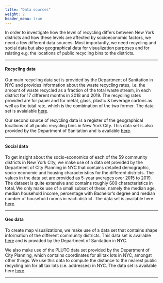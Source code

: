 ```yaml
---
title: "Data sources"
weight: 2
header_menu: true
---
```


In order to investigate how the level of recycling differs between New York districts and how these levels are affected by socioeconomic factors, we need a few different data sources. Most importantly, we need recycling and social data but also geographical data for visualization purposes and for relating e.g. the locations of public recycling bins to the districts.

---

#### Recycling data

Our main recycling data set is provided by the Department of Sanitation in NYC and provides information about the waste recycling rates, i.e. the amount of waste recycled as a fraction of the total waste stream, in each district for 17 different months in 2018 and 2019. The recycling rates provided are for paper and for metal, glass, plastic & beverage cartons as well as the total rate, which is the combination of the two former. The data set is avaialable <a href="https://data.cityofnewyork.us/Environment/Recycling-Diversion-and-Capture-Rates/gaq9-z3hz">here</a>. 

Our second source of recycling data is a register of the geographical locations of all public recycling bins in New York City. This data set is also provided by the Department of Sanitation and is available <a href="https://data.cityofnewyork.us/Environment/Public-Recycling-Bins/sxx4-xhzg">here</a>.

---

#### Social data

To get insight about the socio-economics of each of the 59 community districts in New York City, we make use of a data set provided by the Department of City Planning in NYC that contains detailed demographic, socio-economic and housing characteristics for the different districts. The values in the data set are provided as 5-year averages over 2015 to 2019. The dataset is quite extensive and contains roughly 600 characteristics in total. We only make use of a small subset of these, namely the median age, median household income, percentage with Bachelor's degree and median number of household rooms in each district. The data set is available here <a href="https://www1.nyc.gov/site/planning/planning-level/nyc-population/american-community-survey.page.page">here</a>.

---

#### Geo data

To create map visualizations, we make use of a data set that contains shape information of the different community districts. This data set is available <a href="https://data.cityofnewyork.us/City-Government/DSNY-Districts/i6mn-amj2">here</a> and is provided by the Department of Sanitation in NYC. 

We also make use of the PLUTO data set provided by the Department of City Planning, which contains coordinates for all tax lots in NYC, amongst other things. We use this data to compute the distance to the nearest public recycling bin for all tax lots (i.e. addresses) in NYC. The data set is available here <a href="https://www1.nyc.gov/site/planning/data-maps/open-data.page">here</a>. 

---

